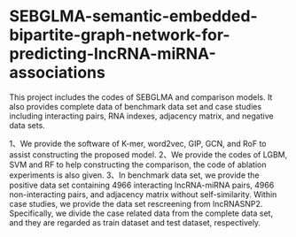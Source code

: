 # SEBGLMA-semantic-embedded-bipartite-graph-network-for-predicting-lncRNA-miRNA-associations
This project includes the codes of SEBGLMA and comparison models. It also provides complete data of benchmark data set and case studies including interacting pairs, RNA indexes, adjacency matrix, and negative data sets.

1、We provide the software of K-mer, word2vec, GIP, GCN, and RoF to assist constructing the proposed model.
2、We provide the codes of LGBM, SVM and RF to help constructing the comparison, the code of ablation experiments is also given.
3、In benchmark data set, we provide the positive data set containing 4966 interacting lncRNA-miRNA pairs, 4966 non-interacting pairs, and adjacency matrix without self-similarity. Within case studies, we provide the data set rescreening from lncRNASNP2. Specifically, we divide the case related data from the complete data set, and they are regarded as train dataset and test dataset, respectively.
